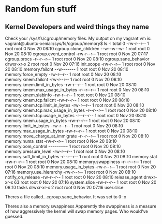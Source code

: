 # Random fun stuff



## Kernel Developers and weird things they name

Check your /sys/fs/cgroup/memory files.
My output on my vagrant vm is:
vagrant@ubuntu-xenial:/sys/fs/cgroup/memory$ ls -l
total 0
-rw-r--r--  1 root root 0 Nov 20 08:10 cgroup.clone_children
--w--w--w-  1 root root 0 Nov 20 08:10 cgroup.event_control
-rw-r--r--  1 root root 0 Nov 20 07:17 cgroup.procs
-r--r--r--  1 root root 0 Nov 20 08:10 cgroup.sane_behavior
drwxr-xr-x  2 root root 0 Nov 20 07:16 init.scope
-rw-r--r--  1 root root 0 Nov 20 08:10 memory.failcnt
--w-------  1 root root 0 Nov 20 08:10 memory.force_empty
-rw-r--r--  1 root root 0 Nov 20 08:10 memory.kmem.failcnt
-rw-r--r--  1 root root 0 Nov 20 08:10 memory.kmem.limit_in_bytes
-rw-r--r--  1 root root 0 Nov 20 08:10 memory.kmem.max_usage_in_bytes
-r--r--r--  1 root root 0 Nov 20 08:10 memory.kmem.slabinfo
-rw-r--r--  1 root root 0 Nov 20 08:10 memory.kmem.tcp.failcnt
-rw-r--r--  1 root root 0 Nov 20 08:10 memory.kmem.tcp.limit_in_bytes
-rw-r--r--  1 root root 0 Nov 20 08:10 memory.kmem.tcp.max_usage_in_bytes
-r--r--r--  1 root root 0 Nov 20 08:10 memory.kmem.tcp.usage_in_bytes
-r--r--r--  1 root root 0 Nov 20 08:10 memory.kmem.usage_in_bytes
-rw-r--r--  1 root root 0 Nov 20 08:10 memory.limit_in_bytes
-rw-r--r--  1 root root 0 Nov 20 08:10 memory.max_usage_in_bytes
-rw-r--r--  1 root root 0 Nov 20 08:10 memory.move_charge_at_immigrate
-r--r--r--  1 root root 0 Nov 20 08:10 memory.numa_stat
-rw-r--r--  1 root root 0 Nov 20 08:10 memory.oom_control
----------  1 root root 0 Nov 20 08:10 memory.pressure_level
-rw-r--r--  1 root root 0 Nov 20 08:10 memory.soft_limit_in_bytes
-r--r--r--  1 root root 0 Nov 20 08:10 memory.stat
-rw-r--r--  1 root root 0 Nov 20 08:10 memory.swappiness
-r--r--r--  1 root root 0 Nov 20 08:10 memory.usage_in_bytes
-rw-r--r--  1 root root 0 Nov 20 07:16 memory.use_hierarchy
-rw-r--r--  1 root root 0 Nov 20 08:10 notify_on_release
-rw-r--r--  1 root root 0 Nov 20 08:10 release_agent
drwxr-xr-x 63 root root 0 Nov 20 07:16 system.slice
-rw-r--r--  1 root root 0 Nov 20 08:10 tasks
drwxr-xr-x  2 root root 0 Nov 20 07:16 user.slice

Theres a file called...cgroup.sane_behavior. It was set to 0 :o

Theres also a memory.swappiness 
Apparently the swappiness is a measure of how aggressively the kernel will swap memory pages. Who would've guessed.

